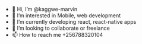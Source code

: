 - 👋 Hi, I’m @kaggwe-marvin
- 👀 I’m interested in Mobile, web development
- 🌱 I’m currently  developing react, react-native apps
- 💞️ I’m looking to collaborate or freelance
- 📫 How to reach me +256788320104

<!---
kaggwe-marvin/kaggwe-marvin is a ✨ special ✨ repository because its `README.md` (this file) appears on your GitHub profile.
You can click the Preview link to take a look at your changes.
--->
